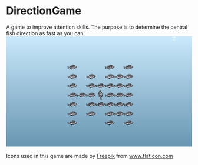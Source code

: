 # DirectionGame
A game to improve attention skills.
The purpose is to determine the central fish direction as fast as you can:
<img src="./etc/img_for_readme.jpg" />

Icons used in this game are made by <a href="https://www.flaticon.com/authors/freepik" title="Freepik">Freepik</a> from <a href="https://www.flaticon.com/" title="Flaticon"> www.flaticon.com</a>
